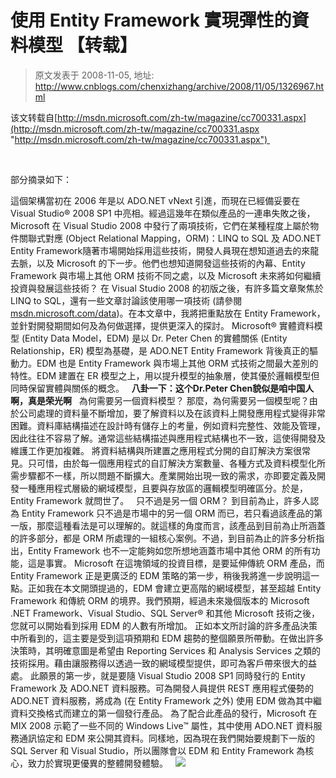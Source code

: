 # 使用 Entity Framework 實現彈性的資料模型 【转载】 
> 原文发表于 2008-11-05, 地址: http://www.cnblogs.com/chenxizhang/archive/2008/11/05/1326967.html 


该文转载自[http://msdn.microsoft.com/zh-tw/magazine/cc700331.aspx](http://msdn.microsoft.com/zh-tw/magazine/cc700331.aspx "http://msdn.microsoft.com/zh-tw/magazine/cc700331.aspx") 

  

 部分摘录如下：

 這個架構當初在 2006 年是以 ADO.NET vNext 引進，而現在已經備妥要在 Visual Studio® 2008 SP1 中亮相。經過這幾年在類似產品的一連串失敗之後，Microsoft 在 Visual Studio 2008 中發行了兩項技術，它們在某種程度上屬於物件關聯式對應 (Object Relational Mapping，ORM)：LINQ to SQL 及 ADO.NET Entity Framework隨著市場開始採用這些技術，開發人員現在想知道過去的來龍去脈，以及 Microsoft 的下一步。他們也想知道開發這些技術的內幕、Entity Framework 與市場上其他 ORM 技術不同之處，以及 Microsoft 未來將如何繼續投資與發展這些技術？ 在 Visual Studio 2008 的初版之後，有許多篇文章聚焦於 LINQ to SQL，還有一些文章討論該使用哪一項技術 (請參閱 [msdn.microsoft.com/data](http://msdn.microsoft.com/data))。在本文章中，我將把重點放在 Entity Framework，並針對開發期間如何及為何做選擇，提供更深入的探討。 Microsoft® 實體資料模型 (Entity Data Model，EDM) 是以 Dr. Peter Chen 的實體關係 (Entity Relationship，ER) 模型為基礎，是 ADO.NET Entity Framework 背後真正的驅動力。EDM 也是 Entity Framework 與市場上其他 ORM 式技術之間最大差別的特性。EDM 建置在 ER 模型之上，用以提升模型的抽象層，使其優於邏輯模型但同時保留實體與關係的概念。   **八卦一下：这个Dr.Peter Chen貌似是咱中国人啊，真是荣光啊**   為何需要另一個資料模型？ 那麼，為何需要另一個模型呢？由於公司處理的資料量不斷增加，要了解資料以及在該資料上開發應用程式變得非常困難。資料庫結構描述在設計時有儲存上的考量，例如資料完整性、效能及管理，因此往往不容易了解。通常這些結構描述與應用程式結構也不一致，這使得開發及維護工作更加複雜。 將資料結構與所建置之應用程式分開的自訂解決方案很常見。只可惜，由於每一個應用程式的自訂解決方案數量、各種方式及資料模型化所需步驟都不一樣，所以問題不斷擴大。產業開始出現一致的需求，亦即要定義及開發一種應用程式層級的網域模型，且要與存放區的邏輯模型明確區分。於是，Entity Framework 就問世了。   只不過是另一個 ORM？ 到目前為止，許多人認為 Entity Framework 只不過是市場中的另一個 ORM 而已，若只看過該產品的第一版，那麼這種看法是可以理解的。就這樣的角度而言，該產品到目前為止所涵蓋的許多部分，都是 ORM 所處理的一組核心案例。不過，到目前為止的許多分析指出，Entity Framework 也不一定能夠如您所想地涵蓋市場中其他 ORM 的所有功能，這是事實。 Microsoft 在這塊領域的投資目標，是要延伸傳統 ORM 產品，而 Entity Framework 正是更廣泛的 EDM 策略的第一步，稍後我將進一步說明這一點。正如我在本文開頭提過的，EDM 會建立更高階的網域模型，甚至超越 Entity Framework 和傳統 ORM 的境界。我們預期，經過未來幾個版本的 Microsoft .NET Framework、Visual Studio、SQL Server® 和其他 Microsoft 技術之後，您就可以開始看到採用 EDM 的人數有所增加。 正如本文所討論的許多產品決策中所看到的，這主要是受到這項預期和 EDM 趨勢的整個願景所帶動。在做出許多決策時，其明確意圖是希望由 Reporting Services 和 Analysis Services 之類的技術採用。藉由讓服務得以透過一致的網域模型提供，即可為客戶帶來很大的益處。 此願景的第一步，就是要隨 Visual Studio 2008 SP1 同時發行的 Entity Framework 及 ADO.NET 資料服務。可為開發人員提供 REST 應用程式優勢的 ADO.NET 資料服務，將成為 (在 Entity Framework 之外) 使用 EDM 做為其中繼資料交換格式而建立的第一個發行產品。 為了配合此產品的發行，Microsoft 在 MIX 2008 示範了一些不同的 Windows Live™ 屬性，其中使用 ADO.NET 資料服務通訊協定和 EDM 來公開其資料。同樣地，因為現在我們開始要規劃下一版的 SQL Server 和 Visual Studio，所以團隊會以 EDM 和 Entity Framework 為核心，致力於實現更優異的整體開發體驗。   ![](http://i.msdn.microsoft.com/cc700331.fig04_L(zh-tw).gif)



































